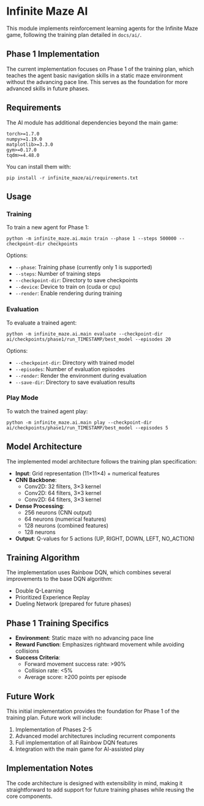 # Infinite Maze AI

This module implements reinforcement learning agents for the Infinite Maze game, following the training plan detailed in `docs/ai/`.

## Phase 1 Implementation

The current implementation focuses on Phase 1 of the training plan, which teaches the agent basic navigation skills in a static maze environment without the advancing pace line. This serves as the foundation for more advanced skills in future phases.

## Requirements

The AI module has additional dependencies beyond the main game:

```
torch>=1.7.0
numpy>=1.19.0
matplotlib>=3.3.0
gym>=0.17.0
tqdm>=4.48.0
```

You can install them with:

```
pip install -r infinite_maze/ai/requirements.txt
```

## Usage

### Training

To train a new agent for Phase 1:

```
python -m infinite_maze.ai.main train --phase 1 --steps 500000 --checkpoint-dir checkpoints
```

Options:
- `--phase`: Training phase (currently only 1 is supported)
- `--steps`: Number of training steps
- `--checkpoint-dir`: Directory to save checkpoints
- `--device`: Device to train on (cuda or cpu)
- `--render`: Enable rendering during training

### Evaluation

To evaluate a trained agent:

```
python -m infinite_maze.ai.main evaluate --checkpoint-dir ai/checkpoints/phase1/run_TIMESTAMP/best_model --episodes 20
```

Options:
- `--checkpoint-dir`: Directory with trained model
- `--episodes`: Number of evaluation episodes
- `--render`: Render the environment during evaluation
- `--save-dir`: Directory to save evaluation results

### Play Mode

To watch the trained agent play:

```
python -m infinite_maze.ai.main play --checkpoint-dir ai/checkpoints/phase1/run_TIMESTAMP/best_model --episodes 5
```

## Model Architecture

The implemented model architecture follows the training plan specification:

- **Input**: Grid representation (11×11×4) + numerical features
- **CNN Backbone**:
  - Conv2D: 32 filters, 3×3 kernel
  - Conv2D: 64 filters, 3×3 kernel  
  - Conv2D: 64 filters, 3×3 kernel
- **Dense Processing**:
  - 256 neurons (CNN output)
  - 64 neurons (numerical features)
  - 128 neurons (combined features)
  - 128 neurons
- **Output**: Q-values for 5 actions (UP, RIGHT, DOWN, LEFT, NO_ACTION)

## Training Algorithm

The implementation uses Rainbow DQN, which combines several improvements to the base DQN algorithm:

- Double Q-Learning
- Prioritized Experience Replay
- Dueling Network (prepared for future phases)

## Phase 1 Training Specifics

- **Environment**: Static maze with no advancing pace line
- **Reward Function**: Emphasizes rightward movement while avoiding collisions
- **Success Criteria**:
  - Forward movement success rate: >90%
  - Collision rate: <5%
  - Average score: ≥200 points per episode

## Future Work

This initial implementation provides the foundation for Phase 1 of the training plan. Future work will include:

1. Implementation of Phases 2-5
2. Advanced model architectures including recurrent components
3. Full implementation of all Rainbow DQN features
4. Integration with the main game for AI-assisted play

## Implementation Notes

The code architecture is designed with extensibility in mind, making it straightforward to add support for future training phases while reusing the core components.